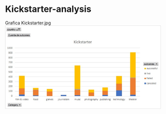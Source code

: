 # Kickstarter-analysis
Grafica Kickstarter.jpg 
![image](https://github.com/RodrigoCR25/Kickstarter-analysis/blob/main/Grafica%20Kickstarter.jpg)
